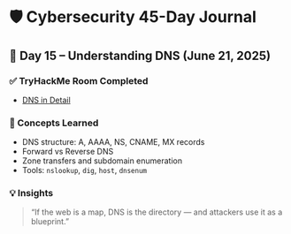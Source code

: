 # 🛡️ Cybersecurity 45-Day Journal  
## 📅 Day 15 – Understanding DNS (June 21, 2025)

### ✅ TryHackMe Room Completed
- [DNS in Detail](https://tryhackme.com/room/dnsindetail)

### 🧠 Concepts Learned
- DNS structure: A, AAAA, NS, CNAME, MX records
- Forward vs Reverse DNS
- Zone transfers and subdomain enumeration
- Tools: `nslookup`, `dig`, `host`, `dnsenum`

### 💡 Insights
> “If the web is a map, DNS is the directory — and attackers use it as a blueprint.”
